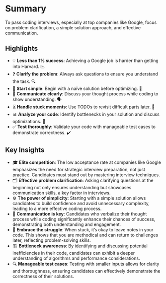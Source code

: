 # Summary

To pass coding interviews, especially at top companies like Google, focus on problem clarification, a simple solution approach, and effective communication.

## Highlights
- 💡 **Less than 1% success**: Achieving a Google job is harder than getting into Harvard. 📉
- ❓ **Clarify the problem**: Always ask questions to ensure you understand the task. 🔍
- 📝 **Start simple**: Begin with a naïve solution before optimizing. 🔧
- 💬 **Communicate clearly**: Discuss your thought process while coding to show understanding. 🗣️
- ⏳ **Handle stuck moments**: Use TODOs to revisit difficult parts later. 🔄
- 📊 **Analyze your code**: Identify bottlenecks in your solution and discuss optimizations. 🚦
- ✅ **Test thoroughly**: Validate your code with manageable test cases to demonstrate correctness. ✔️

## Key Insights
- 🎓 **Elite competition**: The low acceptance rate at companies like Google emphasizes the need for strategic interview preparation, not just practice. Candidates must stand out by mastering interview techniques.
- 🗂️ **Effective problem clarification**: Asking clarifying questions at the beginning not only ensures understanding but showcases communication skills, a key factor in interviews.
- ⚙️ **The power of simplicity**: Starting with a simple solution allows candidates to build confidence and avoid unnecessary complexity, leading to a more effective coding process.
- 🌟 **Communication is key**: Candidates who verbalize their thought process while coding significantly enhance their chances of success, demonstrating both understanding and engagement.
- 🔄 **Embrace the struggle**: When stuck, it’s okay to leave notes in your code. This shows that you are methodical and can return to challenges later, reflecting problem-solving skills.
- 🏗️ **Bottleneck awareness**: By identifying and discussing potential inefficiencies in their code, candidates can exhibit a deeper understanding of algorithms and performance considerations.
- 🔍 **Manageable test cases**: Testing with smaller inputs allows for clarity and thoroughness, ensuring candidates can effectively demonstrate the correctness of their solutions.

